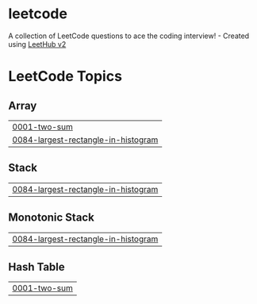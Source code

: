 # leetcode
A collection of LeetCode questions to ace the coding interview! - Created using [LeetHub v2](https://github.com/arunbhardwaj/LeetHub-2.0)

<!---LeetCode Topics Start-->
# LeetCode Topics
## Array
|  |
| ------- |
| [0001-two-sum](https://github.com/sjy2335/leetcode/tree/master/0001-two-sum) |
| [0084-largest-rectangle-in-histogram](https://github.com/sjy2335/leetcode/tree/master/0084-largest-rectangle-in-histogram) |
## Stack
|  |
| ------- |
| [0084-largest-rectangle-in-histogram](https://github.com/sjy2335/leetcode/tree/master/0084-largest-rectangle-in-histogram) |
## Monotonic Stack
|  |
| ------- |
| [0084-largest-rectangle-in-histogram](https://github.com/sjy2335/leetcode/tree/master/0084-largest-rectangle-in-histogram) |
## Hash Table
|  |
| ------- |
| [0001-two-sum](https://github.com/sjy2335/leetcode/tree/master/0001-two-sum) |
<!---LeetCode Topics End-->